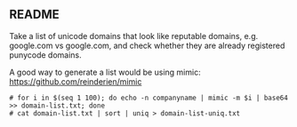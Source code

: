 ## README
Take a list of unicode domains that look like reputable domains, e.g. ɡooɡⅼe.com vs google.com, and check whether they are already registered punycode domains.

A good way to generate a list would be using mimic: https://github.com/reinderien/mimic

```
# for i in $(seq 1 100); do echo -n companyname | mimic -m $i | base64 >> domain-list.txt; done
# cat domain-list.txt | sort | uniq > domain-list-uniq.txt
```